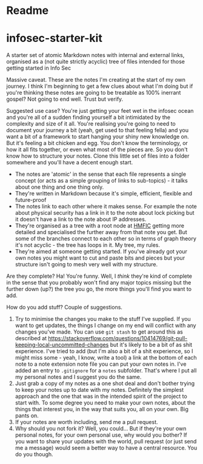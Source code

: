 # Readme
# infosec-starter-kit
A starter set of atomic Markdown notes with internal and external links, organised as a (not quite strictly acyclic) tree of files intended for those getting started in Info Sec

Massive caveat. These are the notes I'm creating at the start of my own journey. I think I'm beginning to get a few clues about what I'm doing but if you're thinking these notes are going to be treatable as 100% inerrant gospel? Not going to end well. Trust but verify.

Suggested use case? You're just getting your feet wet in the infosec ocean and you're all of a sudden finding yourself a bit intimidated by the complexity and size of it all. You're realising you're going to need to document your journey a bit (yeah, get used to that feeling fella) and you want a bit of a framework to start hanging your shiny new knowledge on. But it's feeling a bit chicken and egg. You don't know the terminology, or how it all fits together, or even what most of the pieces are. So you don't know how to structure your notes. Clone this little set of files into a folder somewhere and you'll have a decent enough start.

- The notes are 'atomic' in the sense that each file represents a single concept (or acts as a simple grouping of links to sub-topics) - it talks about one thing and one thing only.
- They're written in Markdown because it's simple, efficient, flexible and future-proof
- The notes link to each other where it makes sense. For example the note about physical security has a link in it to the note about lock picking but it doesn't have a link to the note about IP addresses.
- They're organised as a tree with a root node at [HMFIC](hmfic.md) getting more detailed and specialised the further away from that note you get. But some of the branches connect to each other so in terms of graph theory it's not acyclic - the tree has loops in it. My tree, my rules.
- They're aimed at someone getting started. If you've already got your own notes you might want to cut and paste bits and pieces but your structure isn't going to mesh very well with my structure.

Are they complete? Ha! You're funny. Well, I *think* they're kind of complete in the sense that you probably won't find any major topics missing but the further down (up?) the tree you go, the more things you'll find you want to add.

How do you add stuff? Couple of suggestions.

1. Try to minimise the changes you make to the stuff I've supplied. If you want to get updates, the things I change on my end will conflict with any changes you've made. You can use `git stash` to get around this as described at https://stackoverflow.com/questions/10414769/git-pull-keeping-local-uncommitted-changes but it's likely to be a bit of as shit experience. I've tried to add (but I'm also a bit of a shit experience, so I might miss some - yeah, I know, write a tool) a link at the bottom of each note to a note extension note file you can put your own notes in. I've added an entry to `.gitignore` for a `notes` subfolder. That's where I put all my personal notes and I suggest you do the same.
2. Just grab a copy of my notes as a one shot deal and don't bother trying to keep your notes up to date with my notes. Definitely the simplest approach and the one that was in the intended spirit of the project to start with. To some degree you need to make your own notes, about the things that interest you, in the way that suits you, all on your own. Big pants on.
3. If your notes are worth including, send me a pull request.
4. Why should you not fork it? Well, you could... But if they're your own personal notes, for your own personal use, why would you bother? If you want to share your updates with the world, pull request (or just send me a message) would seem a better way to have a central resource. You do you though.

